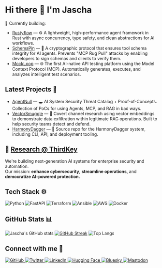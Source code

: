 # Hi there 👋 I'm Jascha

🔭 Currently building:
- [Rustyflow](https://github.com/jaschadub/rustyflow) — ⚙️ A lightweight, high-performance agent framework in Rust with async concurrency, type safety, and clean abstractions for AI workflows.
- [SchemaPin](https://github.com/ThirdKeyAI/SchemaPin) — 🧷 A cryptographic protocol that ensures tool schema integrity for AI agents. Prevents "MCP Rug Pull" attacks by enabling developers to sign schemas and clients to verify them.
- [MockLoop](https://github.com/MockLoop) — 🌐 The first AI-native API testing platform using the Model Context Protocol (MCP). Automatically generates, executes, and analyzes intelligent test scenarios.

## Latest Projects 🚀
- [AgentNull](https://github.com/jaschadub/AgentNull) — 🕳️ AI System Security Threat Catalog + Proof-of-Concepts. Collection of PoCs for using Agents, MCP, and RAG in bad ways. 
- [VectorSmuggle](https://github.com/jaschadub/VectorSmuggle) — 🧬 Covert channel research using vector embeddings to demonstrate data exfiltration within legitimate RAG operations. Built to help security teams detect and defend.
- [HarmonyDagger](https://github.com/jaschadub/harmonydagger) — 🔐 Source repo for the HarmonyDagger system, including CLI, API, and deployment tooling.

## 🔬 [Research @ ThirdKey](https://research.thirdkey.ai)
We're building next-generation AI systems for enterprise security and automation.  
Our mission: **enhance cybersecurity**, **streamline operations**, and **democratize AI-powered protection.**

## Tech Stack ⚙️
![Python](https://img.shields.io/badge/Python-3.11-blue?style=for-the-badge&logo=python)
![FastAPI](https://img.shields.io/badge/FastAPI-005571?style=for-the-badge&logo=fastapi)
![Terraform](https://img.shields.io/badge/Terraform-7B42BC?style=for-the-badge&logo=terraform)
![Ansible](https://img.shields.io/badge/Ansible-EE0000?style=for-the-badge&logo=ansible)
![AWS](https://img.shields.io/badge/AWS-232F3E?style=for-the-badge&logo=amazon-aws)
![Docker](https://img.shields.io/badge/Docker-2496ED?style=for-the-badge&logo=docker)

## GitHub Stats 📊
![Jascha's GitHub stats](https://github-readme-stats.vercel.app/api?username=jaschadub&show_icons=true&theme=dark)
[![GitHub Streak](https://github-readme-streak-stats.herokuapp.com?user=jaschadub&theme=dark&date_format=M%20j%5B%2C%20Y%5D)](https://git.io/streak-stats)
![Top Langs](https://github-readme-stats.vercel.app/api/top-langs/?username=jaschadub&layout=compact&theme=dark)

## Connect with me 🤝
<p>
  <a href="https://github.com/jaschadub" target="_blank">
    <img alt="GitHub" src="https://img.shields.io/badge/GitHub-%2312100E.svg?&style=for-the-badge&logo=github&logoColor=white" />
  </a>
  <a href="https://twitter.com/jascha" target="_blank">
    <img alt="Twitter" src="https://img.shields.io/badge/Twitter-%231DA1F2.svg?&style=for-the-badge&logo=twitter&logoColor=white" />
  </a>
  <a href="https://www.linkedin.com/in/jaschaw" target="_blank">
    <img alt="LinkedIn" src="https://img.shields.io/badge/LinkedIn-%230077B5.svg?&style=for-the-badge&logo=linkedin&logoColor=white" />
  </a>
  <a href="https://huggingface.co/jaschadub" target="_blank">
    <img alt="Hugging Face" src="https://img.shields.io/badge/HuggingFace-%23FFD21F.svg?&style=for-the-badge&logo=huggingface&logoColor=black" />
  </a>
  <a href="https://bsky.app/profile/jascha.me" target="_blank">
    <img alt="Bluesky" src="https://img.shields.io/badge/Bluesky-%23006AFF.svg?&style=for-the-badge&logo=bluesky&logoColor=white" />
  </a>
  <a href="https://infosec.exchange/@jascha" target="_blank">
    <img alt="Mastodon" src="https://img.shields.io/badge/Mastodon-6364FF?style=for-the-badge&logo=mastodon&logoColor=white" />
  </a>
</p>
